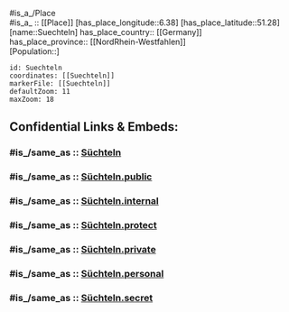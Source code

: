 ﻿---
confidential: public
isDeleted: false
location:
- 51.28
- 6.38
mapmarker: city
mapzoom:
- 7
- 12
SpocWebEntityId: 34715
tags:
- geo/City
type: City
---

#is_a_/Place  
#is_a_ :: [[Place]] 
[has_place_longitude::6.38] 
[has_place_latitude::51.28] 
[name::Suechteln] 
has_place_country:: [[Germany]]  
has_place_province:: [[NordRhein-Westfahlen]]  
[Population::] 



```leaflet
id: Suechteln
coordinates: [[Suechteln]] 
markerFile: [[Suechteln]] 
defaultZoom: 11 
maxZoom: 18
```


## Confidential Links & Embeds: 

### #is_/same_as :: [Süchteln](/_Standards/Earth/Continent/Europe/Europe~Central/Germany/Germany~West/Nordrhein-Westfalen/counties~NW/Viersen/cities~Viersen/Viersen-city/Süchteln.md) 

### #is_/same_as :: [Süchteln.public](/_public/Earth/Continent/Europe/Europe~Central/Germany/Germany~West/Nordrhein-Westfalen/counties~NW/Viersen/cities~Viersen/Viersen-city/Süchteln.public.md) 

### #is_/same_as :: [Süchteln.internal](/_internal/Earth/Continent/Europe/Europe~Central/Germany/Germany~West/Nordrhein-Westfalen/counties~NW/Viersen/cities~Viersen/Viersen-city/Süchteln.internal.md) 

### #is_/same_as :: [Süchteln.protect](/_protect/Earth/Continent/Europe/Europe~Central/Germany/Germany~West/Nordrhein-Westfalen/counties~NW/Viersen/cities~Viersen/Viersen-city/Süchteln.protect.md) 

### #is_/same_as :: [Süchteln.private](/_private/Earth/Continent/Europe/Europe~Central/Germany/Germany~West/Nordrhein-Westfalen/counties~NW/Viersen/cities~Viersen/Viersen-city/Süchteln.private.md) 

### #is_/same_as :: [Süchteln.personal](/_personal/Earth/Continent/Europe/Europe~Central/Germany/Germany~West/Nordrhein-Westfalen/counties~NW/Viersen/cities~Viersen/Viersen-city/Süchteln.personal.md) 

### #is_/same_as :: [Süchteln.secret](/_secret/Earth/Continent/Europe/Europe~Central/Germany/Germany~West/Nordrhein-Westfalen/counties~NW/Viersen/cities~Viersen/Viersen-city/Süchteln.secret.md)

